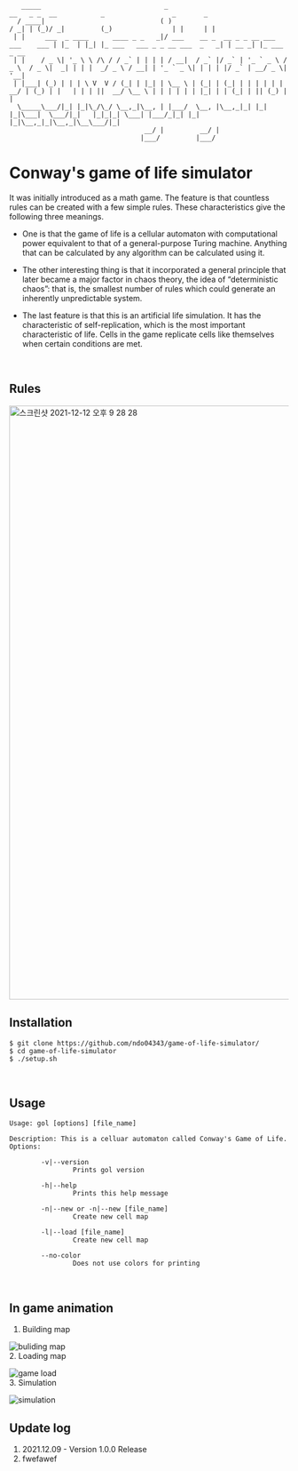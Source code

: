 ```
   _____                               _                                           __   _ _  __           _                 _       _             
  / ____|                             ( )                                         / _| | (_)/ _|         (_)               | |     | |            
 | |     ___  _ ____      ____ _ _   _|/ ___    __ _  __ _ _ __ ___   ___    ___ | |_  | |_| |_ ___   ___ _ _ __ ___  _   _| | __ _| |_ ___  _ __ 
 | |    / _ \| '_ \ \ /\ / / _` | | | | / __|  / _` |/ _` | '_ ` _ \ / _ \  / _ \|  _| | | |  _/ _ \ / __| | '_ ` _ \| | | | |/ _` | __/ _ \| '__|
 | |___| (_) | | | \ V  V / (_| | |_| | \__ \ | (_| | (_| | | | | | |  __/ | (_) | |   | | | ||  __/ \__ \ | | | | | | |_| | | (_| | || (_) | |   
  \_____\___/|_| |_|\_/\_/ \__,_|\__, | |___/  \__, |\__,_|_| |_| |_|\___|  \___/|_|   |_|_|_| \___| |___/_|_| |_| |_|\__,_|_|\__,_|\__\___/|_|   
                                  __/ |         __/ |                                                                                             
                                 |___/         |___/                                                                                              
```

Conway's game of life simulator
===============================

It was initially introduced as a math game. The feature is that countless rules can be created with a few simple rules. These characteristics give the following three meanings.

- One is that the game of life is a cellular automaton with computational power equivalent to that of a general-purpose Turing machine. Anything that can be calculated by any algorithm can be calculated using it.

- The other interesting thing is that it incorporated a general principle that later became a major factor in chaos theory, the idea of “deterministic chaos”: that is, the smallest number of rules which could generate an inherently unpredictable system.

- The last feature is that this is an artificial life simulation. It has the characteristic of self-replication, which is the most important characteristic of life. Cells in the game replicate cells like themselves when certain conditions are met.

<br>

## Rules

<img width="1069" alt="스크린샷 2021-12-12 오후 9 28 28" src="https://user-images.githubusercontent.com/38760913/145712201-c9d18268-017e-4a92-948a-b83bd1c4e91b.png">
<br>

## Installation

```
$ git clone https://github.com/ndo04343/game-of-life-simulator/
$ cd game-of-life-simulator
$ ./setup.sh
```

<br>

## Usage

```shell
Usage: gol [options] [file_name]

Description: This is a celluar automaton called Conway's Game of Life. 
Options:

        -v|--version
                Prints gol version

        -h|--help
                Prints this help message

        -n|--new or -n|--new [file_name]
                Create new cell map

        -l|--load [file_name]
                Create new cell map

        --no-color
                Does not use colors for printing
```
<br>

## In game animation

1. Building map <br>

![buliding map](https://user-images.githubusercontent.com/38760913/145711525-d02a4be4-6697-47e7-8e3b-fc38c9772627.gif)
<br>
2. Loading map <br>

![game load](https://user-images.githubusercontent.com/38760913/145711515-18e996cc-6471-4c8a-8115-2e16a26bdbd6.gif)
<br>
3. Simulation <br>

![simulation](https://user-images.githubusercontent.com/38760913/145711529-296e5c92-fab5-4bf2-b430-c705c1b93de2.gif)
<br>

## Update log

1. 2021.12.09 - Version 1.0.0 Release
2. fwefawef
